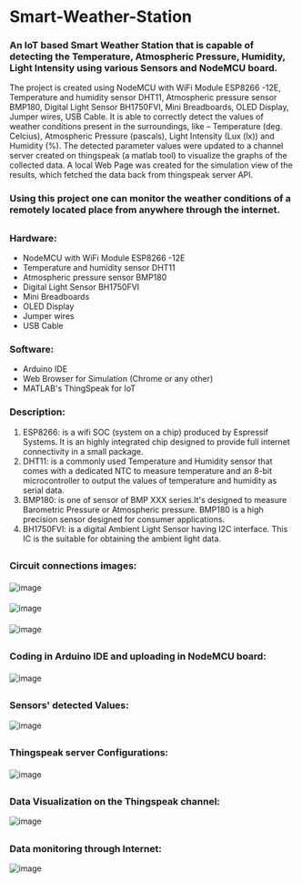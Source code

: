 # Smart-Weather-Station
### An IoT based Smart Weather Station that is capable of detecting the Temperature, Atmospheric Pressure, Humidity, Light Intensity using various Sensors and NodeMCU board.
The project is created using NodeMCU with WiFi Module ESP8266 -12E, Temperature and humidity sensor DHT11, Atmospheric pressure sensor BMP180, Digital Light Sensor BH1750FVI, Mini Breadboards, OLED Display, Jumper wires, USB Cable. It is able to correctly detect the values of weather conditions present in the surroundings, like – Temperature (deg. Celcius), Atmospheric Pressure (pascals), Light Intensity (Lux (lx)) and Humidity (%). The detected parameter values were updated to a channel server created on thingspeak (a matlab tool) to visualize the graphs of the collected data. A local Web Page was created for the simulation view of the results, which fetched the data back from thingspeak server API.
### Using this project one can monitor the weather conditions of a remotely located place from anywhere through the internet.

## 
### Hardware:
- NodeMCU with WiFi Module ESP8266 -12E
- Temperature and humidity sensor DHT11
- Atmospheric pressure sensor BMP180
- Digital Light Sensor BH1750FVI
- Mini Breadboards
- OLED Display
- Jumper wires
- USB Cable

### Software:
- Arduino IDE
- Web Browser for Simulation (Chrome or any other)
- MATLAB's ThingSpeak for IoT

### Description:
1) ESP8266: is a wifi SOC (system on a chip) produced by Espressif Systems. It is an highly integrated chip designed to provide full internet connectivity in a small package.
2) DHT11: is a commonly used Temperature and Humidity sensor that comes with a dedicated NTC to measure temperature and an 8-bit microcontroller to output the values of temperature and humidity as serial data.
3) BMP180: is one of sensor of BMP XXX series.It's designed to measure Barometric Pressure or Atmospheric pressure. BMP180 is a high precision sensor designed for consumer applications.
4) BH1750FVI: is a digital Ambient Light Sensor having I2C interface. This IC is the suitable for obtaining the ambient light data.
## 
### Circuit connections images:
####
![image](https://github.com/NIRANJAN-K-DESHMUKH/Smart-Weather-Station/assets/82277471/4ebb1e2e-5add-4328-b2ab-74c3cb16c82a)
####
![image](https://github.com/NIRANJAN-K-DESHMUKH/Smart-Weather-Station/assets/82277471/cf98a63d-2fbb-4863-a495-9d6096ae1f26)
####
![image](https://github.com/NIRANJAN-K-DESHMUKH/Smart-Weather-Station/assets/82277471/bef5c638-a5bd-4ae5-a09c-514455e1719e)

## 
### Coding in Arduino IDE and uploading in NodeMCU board:
####
![image](https://github.com/NIRANJAN-K-DESHMUKH/Smart-Weather-Station/assets/82277471/cc1509ca-28d1-4a87-8600-100b8289538f)
##
### Sensors' detected Values:
![image](https://github.com/NIRANJAN-K-DESHMUKH/Smart-Weather-Station/assets/82277471/353802d0-f550-4f67-bade-467c5dea7955)

##
### Thingspeak server Configurations:
####
![image](https://github.com/NIRANJAN-K-DESHMUKH/Smart-Weather-Station/assets/82277471/b19c36a6-f65e-4e6d-b34e-082445ce945e)
##
### Data Visualization on the Thingspeak channel:
![image](https://github.com/NIRANJAN-K-DESHMUKH/Smart-Weather-Station/assets/82277471/7b8bf118-50da-47b3-82d6-791331f14c4a)
##
### Data monitoring through Internet:
![image](https://github.com/NIRANJAN-K-DESHMUKH/Smart-Weather-Station/assets/82277471/f43c8364-276d-4628-bc39-1691a0a48786)

